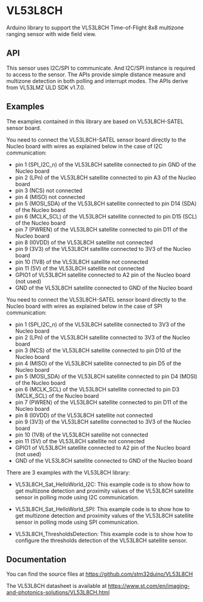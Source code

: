 # VL53L8CH
Arduino library to support the VL53L8CH Time-of-Flight 8x8 multizone ranging sensor with wide field view.

## API

This sensor uses I2C/SPI to communicate. And I2C/SPI instance is required to access to the sensor.
The APIs provide simple distance measure and multizone detection in both polling and interrupt modes.
The APIs derive from VL53LMZ ULD SDK v1.7.0.

## Examples

The examples contained in this library are based on VL53L8CH-SATEL sensor board.

You need to connect the VL53L8CH-SATEL sensor board directly to the Nucleo board with wires as explained below in the case of I2C communication:
 - pin 1 (SPI_I2C_n) of the VL53L8CH satellite connected to pin GND of the Nucleo board
 - pin 2 (LPn) of the VL53L8CH satellite connected to pin A3 of the Nucleo board
 - pin 3 (NCS) not connected
 - pin 4 (MISO) not connected
 - pin 5 (MOSI_SDA) of the VL53L8CH satellite connected to pin D14 (SDA) of the Nucleo board
 - pin 6 (MCLK_SCL) of the VL53L8CH satellite connected to pin D15 (SCL) of the Nucleo board
 - pin 7 (PWREN) of the VL53L8CH satellite connected to pin D11 of the Nucleo board
 - pin 8 (I0VDD) of the VL53L8CH satellite not connected
 - pin 9 (3V3) of the VL53L8CH satellite connected to 3V3 of the Nucleo board
 - pin 10 (1V8) of the VL53L8CH satellite not connected
 - pin 11 (5V) of the VL53L8CH satellite not connected 
 - GPIO1 of VL53L8CH satellite connected to A2 pin of the Nucleo board (not used)
 - GND of the VL53L8CH satellite connected to GND of the Nucleo board

You need to connect the VL53L8CH-SATEL sensor board directly to the Nucleo board with wires as explained below in the case of SPI communication:
 - pin 1 (SPI_I2C_n) of the VL53L8CH satellite connected to 3V3 of the Nucleo board
 - pin 2 (LPn) of the VL53L8CH satellite connected to 3V3 of the Nucleo board
 - pin 3 (NCS) of the VL53L8CH satellite connected to pin D10 of the Nucleo board
 - pin 4 (MISO) of the VL53L8CH satellite connected to pin D5 of the Nucleo board
 - pin 5 (MOSI_SDA) of the VL53L8CH satellite connected to pin D4 (MOSI) of the Nucleo board
 - pin 6 (MCLK_SCL) of the VL53L8CH satellite connected to pin D3 (MCLK_SCL) of the Nucleo board
 - pin 7 (PWREN) of the VL53L8CH satellite connected to pin D11 of the Nucleo board
 - pin 8 (I0VDD) of the VL53L8CH satellite not connected
 - pin 9 (3V3) of the VL53L8CH satellite connected to 3V3 of the Nucleo board
 - pin 10 (1V8) of the VL53L8CH satellite not connected
 - pin 11 (5V) of the VL53L8CH satellite not connected
 - GPIO1 of VL53L8CH satellite connected to A2 pin of the Nucleo board (not used)
 - GND of the VL53L8CH satellite connected to GND of the Nucleo board

There are 3 examples with the VL53L8CH library:

* VL53L8CH_Sat_HelloWorld_I2C: This example code is to show how to get multizone detection and proximity
  values of the VL53L8CH satellite sensor in polling mode using I2C communication.

* VL53L8CH_Sat_HelloWorld_SPI: This example code is to show how to get multizone detection and proximity
  values of the VL53L8CH satellite sensor in polling mode using SPI communication.

* VL53L8CH_ThresholdsDetection: This example code is to show how to configure the thresholds detection of the VL53L8CH satellite sensor.


## Documentation

You can find the source files at
https://github.com/stm32duino/VL53L8CH

The VL53L8CH datasheet is available at
https://www.st.com/en/imaging-and-photonics-solutions/VL53L8CH.html
